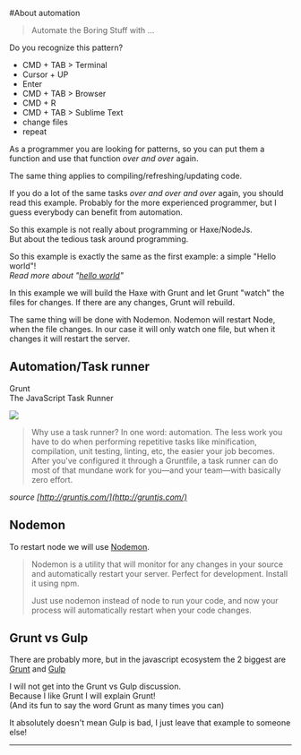 #About automation

> Automate the Boring Stuff with ...

Do you recognize this pattern? 

- CMD + TAB > Terminal
- Cursor + UP
- Enter
- CMD + TAB > Browser
- CMD + R
- CMD + TAB > Sublime Text
- change files
- repeat


As a programmer you are looking for patterns, so you can put them a function and use that function *over and over* again.

The same thing applies to compiling/refreshing/updating code.

If you do a lot of the same tasks *over and over and over* again, you should read this example.
Probably for the more experienced programmer, but I guess everybody can benefit from automation.

So this example is not really about programming or Haxe/NodeJs.  
But about the tedious task around programming.

So this example is exactly the same as the first example: a simple "Hello world"!  
*Read more about "[hello world](../00helloworld/about.md)"*

In this example we will build the Haxe with Grunt and let Grunt "watch" the files for changes.
If there are any changes, Grunt will rebuild.

The same thing will be done with Nodemon.
Nodemon will restart Node, when the file changes.
In our case it will only watch one file, but when it changes it will restart the server.


## Automation/Task runner

Grunt   
The JavaScript Task Runner

![](http://gruntjs.com/img/grunt-logo.png)

> Why use a task runner?
> In one word: automation. The less work you have to do when performing repetitive tasks like minification, compilation, unit testing, linting, etc, the easier your job becomes. After you've configured it through a Gruntfile, a task runner can do most of that mundane work for you—and your team—with basically zero effort.

*source [http://gruntjs.com/](http://gruntjs.com/)*


## Nodemon

To restart node we will use [Nodemon](http://nodemon.io/).

>Nodemon is a utility that will monitor for any changes in your source and automatically restart your server. Perfect for development. Install it using npm.
>
>Just use nodemon instead of node to run your code, and now your process will automatically restart when your code changes. 



## Grunt vs Gulp

There are probably more, but in the javascript ecosystem the 2 biggest are 
[Grunt](http://gruntjs.com/) and [Gulp](http://gulpjs.com/)

I will not get into the Grunt vs Gulp discussion.  
Because I like Grunt I will explain Grunt!  
(And its fun to say the word Grunt as many times you can)

It absolutely doesn't mean Gulp is bad, I just leave that example to someone else!



---

